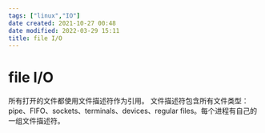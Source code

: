 ```yaml
---
tags: ["linux","IO"]
date created: 2021-10-27 00:48
date modified: 2022-03-29 15:11
title: file I/O
---
```

# file I/O
所有打开的文件都使用文件描述符作为引用。
文件描述符包含所有文件类型：pipe、FIFO、sockets、terminals、devices、regular files。每个进程有自己的一组文件描述符。